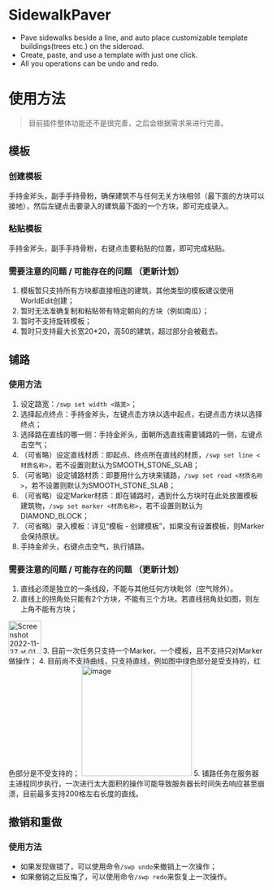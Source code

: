 # SidewalkPaver
+ Pave sidewalks beside a line, and auto place customizable template buildings(trees etc.) on the sideroad.
+ Create, paste, and use a template with just one click.
+ All you operations can be undo and redo.

# 使用方法
> 目前插件整体功能还不是很完善，之后会根据需求来进行完善。

## 模板
### 创建模板
手持金斧头，副手手持骨粉，确保建筑不与任何无关方块相邻（最下面的方块可以接地），然后左键点击要录入的建筑最下面的一个方块，即可完成录入。
### 粘贴模板
手持金斧头，副手手持骨粉，右键点击要粘贴的位置，即可完成粘贴。
### 需要注意的问题 / 可能存在的问题 （更新计划）
1. 模板暂只支持所有方块都直接相连的建筑，其他类型的模板建议使用WorldEdit创建；
2. 暂时无法准确复制和粘贴带有特定朝向的方块（例如南瓜）；
3. 暂时不支持旋转模板；
4. 暂时只支持最大长宽20*20，高50的建筑，超过部分会被截去。

## 铺路
### 使用方法
1. 设定路宽：`/swp set width <路宽>`；
2. 选择起点终点：手持金斧头，左键点击方块以选中起点，右键点击方块以选择终点；
3. 选择路在直线的哪一侧：手持金斧头，面朝所选直线需要铺路的一侧，左键点击空气；
4. （可省略）设定直线材质：即起点、终点所在直线的材质，`/swp set line <材质名称>`，若不设置则默认为SMOOTH_STONE_SLAB；
5. （可省略）设定铺路材质：即要用什么方块来铺路，`/swp set road <材质名称>`，若不设置则默认为SMOOTH_STONE_SLAB；
6. （可省略）设定Marker材质：即在铺路时，遇到什么方块时在此处放置模板建筑物，`/swp set marker <材质名称>`，若不设置则默认为DIAMOND_BLOCK；
7. （可省略）录入模板：详见“模板 - 创建模板”，如果没有设置模板，则Marker会保持原状。
8. 手持金斧头，右键点击空气，执行铺路。

### 需要注意的问题 / 可能存在的问题 （更新计划）
1. 直线必须是独立的一条线段，不能与其他任何方块毗邻（空气除外）。
2. 直线上的拐角处只能有2个方块，不能有三个方块。若直线拐角处如图，则左上角不能有方块；
<img width="64" alt="Screenshot 2022-11-27 at 01 37 57" src="https://user-images.githubusercontent.com/87828006/204101768-691bebcf-f6e1-47f9-a6bd-64a99cee8c37.png">
3. 目前一次任务只支持一个Marker、一个模板，且不支持只对Marker做操作；
4. 目前尚不支持曲线，只支持直线，例如图中绿色部分是受支持的，红色部分是不受支持的；
<img width="217" alt="image" src="https://user-images.githubusercontent.com/87828006/204101908-7c3ced7d-1337-4c25-ae1c-a6ee717a2e8e.png">
5. 铺路任务在服务器主进程同步执行，一次进行太大面积的操作可能导致服务器长时间失去响应甚至崩溃，目前最多支持200格左右长度的直线。

## 撤销和重做
### 使用方法
+ 如果发现做错了，可以使用命令`/swp undo`来撤销上一次操作；
+ 如果撤销之后反悔了，可以使用命令`/swp redo`来恢复上一次操作。
